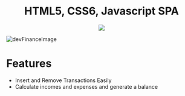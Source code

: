 <h1 align='center'>HTML5, CSS6, Javascript SPA</h1>
<p align='center'> <img src='https://github.com/rocketseat-education/maratona-discover-01/blob/main/.github/logo.svg'> </p>

![devFinanceImage](https://github.com/rocketseat-education/maratona-discover-01/blob/main/.github/devfinances.png)

# Features
- Insert and Remove Transactions Easily
- Calculate incomes and expenses and generate a balance
